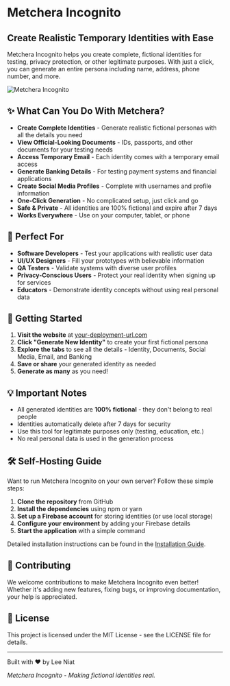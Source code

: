 # Metchera Incognito

## Create Realistic Temporary Identities with Ease

Metchera Incognito helps you create complete, fictional identities for testing, privacy protection, or other legitimate purposes. With just a click, you can generate an entire persona including name, address, phone number, and more.

![Metchera Incognito](https://via.placeholder.com/800x400?text=Metchera+Incognito)

## ✨ What Can You Do With Metchera?

- **Create Complete Identities** - Generate realistic fictional personas with all the details you need
- **View Official-Looking Documents** - IDs, passports, and other documents for your testing needs
- **Access Temporary Email** - Each identity comes with a temporary email access
- **Generate Banking Details** - For testing payment systems and financial applications
- **Create Social Media Profiles** - Complete with usernames and profile information
- **One-Click Generation** - No complicated setup, just click and go
- **Safe & Private** - All identities are 100% fictional and expire after 7 days
- **Works Everywhere** - Use on your computer, tablet, or phone

## 🎯 Perfect For

- **Software Developers** - Test your applications with realistic user data
- **UI/UX Designers** - Fill your prototypes with believable information
- **QA Testers** - Validate systems with diverse user profiles
- **Privacy-Conscious Users** - Protect your real identity when signing up for services
- **Educators** - Demonstrate identity concepts without using real personal data

## 🚀 Getting Started

1. **Visit the website** at [your-deployment-url.com](https://your-deployment-url.com)
2. **Click "Generate New Identity"** to create your first fictional persona
3. **Explore the tabs** to see all the details - Identity, Documents, Social Media, Email, and Banking
4. **Save or share** your generated identity as needed
5. **Generate as many** as you need!

## 💡 Important Notes

- All generated identities are **100% fictional** - they don't belong to real people
- Identities automatically delete after 7 days for security
- Use this tool for legitimate purposes only (testing, education, etc.)
- No real personal data is used in the generation process

## 🛠️ Self-Hosting Guide

Want to run Metchera Incognito on your own server? Follow these simple steps:

1. **Clone the repository** from GitHub
2. **Install the dependencies** using npm or yarn
3. **Set up a Firebase account** for storing identities (or use local storage)
4. **Configure your environment** by adding your Firebase details
5. **Start the application** with a simple command

Detailed installation instructions can be found in the [Installation Guide](INSTALLATION.md).

## 🤝 Contributing

We welcome contributions to make Metchera Incognito even better! Whether it's adding new features, fixing bugs, or improving documentation, your help is appreciated.

## 📄 License

This project is licensed under the MIT License - see the LICENSE file for details.

---

Built with ❤️ by Lee Niat

*Metchera Incognito - Making fictional identities real.*
